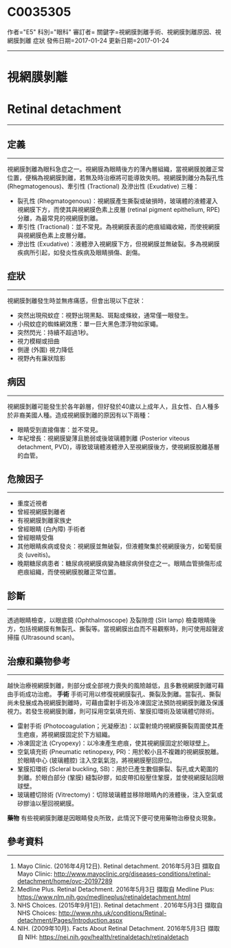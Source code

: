 # C0035305
作者="E5"
科別="眼科"
審訂者=
關鍵字=視網膜剝離手術、視網膜剝離原因、視網膜剝離 症狀
發佈日期=2017-01-24
更新日期=2017-01-24

----------
# 視網膜剝離 
# Retinal detachment
----------
## 定義
----------

視網膜剝離為眼科急症之一。視網膜為眼睛後方的薄內層組織，當視網膜脫離正常位置，便稱為視網膜剝離，若無及時治療將可能導致失明。視網膜剝離分為裂孔性 (Rhegmatogenous)、牽引性 (Tractional) 及滲出性 (Exudative) 三種：

- 裂孔性 (Rhegmatogenous)：視網膜產生撕裂或破損時，玻璃體的液體灌入視網膜下方，而使其與視網膜色素上皮層 (retinal pigment epithelium, RPE) 分離，為最常見的視網膜剝離。
- 牽引性 (Tractional)：並不常見。為視網膜表面的疤痕組織收縮，而使視網膜與視網膜色素上皮層分離。
- 滲出性 (Exudative)：液體滲入視網膜下方，但視網膜並無破裂。多為視網膜疾病所引起，如發炎性疾病及眼睛損傷、創傷。
## 症狀
----------

視網膜剝離發生時並無疼痛感，但會出現以下症狀：

- 突然出現飛蚊症：視野出現黑點、斑點或條紋，通常僅一眼發生。
- 小飛蚊症的蜘蛛網效應：單一巨大黑色漂浮物如家蠅。
- 突然閃光：持續不超過1秒。
- 視力模糊或扭曲
- 側邊 (外圍) 視力降低
- 視野內有廉狀陰影
## 病因
----------

視網膜剝離可能發生於各年齡層，但好發於40歲以上成年人，且女性、白人種多於非裔美國人種。造成視網膜剝離的原因有以下兩種：

- 眼睛受到直接傷害：並不常見。
- 年紀增長：視網膜變薄且脆弱或後玻璃體剝離 (Posterior viteous detachment, PVD)，導致玻璃體液體滲入至視網膜後方，使視網膜脫離基層的血管。
## 危險因子
----------
- 重度近視者
- 曾經視網膜剝離者
- 有視網膜剝離家族史
- 曾經眼睛 (白內障) 手術者
- 曾經眼睛受傷
- 其他眼睛疾病或發炎：視網膜並無破裂，但液體聚集於視網膜後方，如葡萄膜炎 (uveitis)。
- 晚期糖尿病患者：糖尿病視網膜病變為糖尿病併發症之一。眼睛血管損傷形成疤痕組織，而使視網膜脫離正常位置。
## 診斷
----------

透過眼睛檢查，以眼底鏡 (Ophthalmoscope) 及裂隙燈 (Slit lamp) 檢查眼睛後方，包括視網膜有無裂孔、撕裂等。當視網膜出血而不易觀察時，則可使用超聲波掃描 (Ultrasound scan)。

## 治療和藥物參考
----------

越快治療視網膜剝離，則部分或全部視力喪失的風險越低，且多數視網膜剝離可藉由手術成功治癒。 
**手術**
手術可用以修復視網膜裂孔、撕裂及剝離。當裂孔、撕裂尚未發展成為視網膜剝離時，可藉由雷射手術及冷凍固定法預防視網膜剝離及保護視力。若發生視網膜剝離，則可採用空氣填充術、鞏膜扣環術及玻璃體切除術。

- 雷射手術 (Photocoagulation；光凝療法)：以雷射燒灼視網膜撕裂周圍使其產生疤痕，將視網膜固定於下方組織。
- 冷凍固定法 (Cryopexy)：以冷凍產生疤痕，使其視網膜固定於眼球壁上。
- 空氣填充術 (Pneumatic retinopexy, PR)：用於較小且不複雜的視網膜脫離。於眼睛中心 (玻璃體腔) 注入空氣氣泡，將視網膜壓回原位。
- 鞏膜扣環術 (Scleral buckling, SB)：用於已產生數個撕裂、裂孔或大範圍的剝離。於眼白部分 (鞏膜) 縫製矽膠，如皮帶扣般壓住鞏膜，並使視網膜貼回眼球壁。
- 玻璃體切除術 (Vitrectomy)：切除玻璃體並移除眼睛內的液體後，注入空氣或矽膠油以壓回視網膜。 

**藥物**
有些視網膜剝離是因眼睛發炎所致，此情況下便可使用藥物治療發炎現象。

## 參考資料
----------
1. Mayo Clinic. (2016年4月12日). Retinal detachment. 2016年5月3日 擷取自 Mayo Clinic: 
  http://www.mayoclinic.org/diseases-conditions/retinal-detachment/home/ovc-20197289
2. Medline Plus. Retinal Detachment. 2016年5月3日 擷取自 Medline Plus: 
  https://www.nlm.nih.gov/medlineplus/retinaldetachment.html
3. NHS Choices. (2015年9月1日). Retinal detachment . 2016年5月3日 擷取自 NHS Choices: 
  http://www.nhs.uk/conditions/Retinal-detachment/Pages/Introduction.aspx
4. NIH. (2009年10月). Facts About Retinal Detachment. 2016年5月3日 擷取自 NIH: 
  https://nei.nih.gov/health/retinaldetach/retinaldetach

